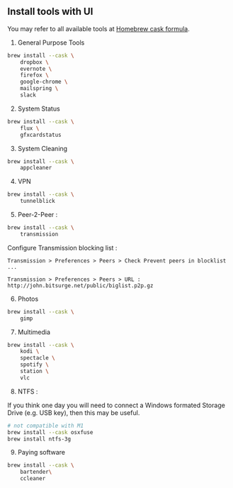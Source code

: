 ## Install tools with UI

You may refer to all available tools at [Homebrew cask formula](https://formulae.brew.sh/cask/). 

1. General Purpose Tools

```sh
brew install --cask \
    dropbox \
    evernote \
    firefox \
    google-chrome \
    mailspring \
    slack
```

2. System Status

```sh
brew install --cask \
    flux \
    gfxcardstatus
```

3. System Cleaning

```sh
brew install --cask \
    appcleaner
```

4. VPN

```sh
brew install --cask \
    tunnelblick
```

5. Peer-2-Peer :

```sh
brew install --cask \
    transmission
```

Configure Transmission blocking list :

`Transmission > Preferences > Peers > Check Prevent peers in blocklist ...`

`Transmission > Preferences > Peers > URL : http://john.bitsurge.net/public/biglist.p2p.gz`

6. Photos

```sh
brew install --cask \
    gimp
```

7. Multimedia

```sh
brew install --cask \
    kodi \
    spectacle \
    spotify \
    station \
    vlc
```

8. NTFS :

If you think one day you will need to connect a Windows formated Storage Drive (e.g. USB key), then this may be useful.

```sh
# not compatible with M1
brew install --cask osxfuse
brew install ntfs-3g
```

9. Paying software

```sh
brew install --cask \
    bartender\ 
    ccleaner
```
